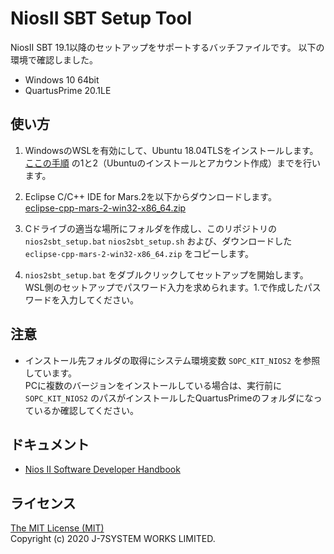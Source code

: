 NiosII SBT Setup Tool
=====================

NiosII SBT 19.1以降のセットアップをサポートするバッチファイルです。
以下の環境で確認しました。
- Windows 10 64bit
- QuartusPrime 20.1LE


使い方
-----
1. WindowsのWSLを有効にして、Ubuntu 18.04TLSをインストールします。  
[ここの手順](https://www.macnica.co.jp/business/semiconductor/articles/intel/133717/) の1と2（Ubuntuのインストールとアカウント作成）までを行います。
  
2. Eclipse C/C++ IDE for Mars.2を以下からダウンロードします。  
[eclipse-cpp-mars-2-win32-x86_64.zip](https://www.eclipse.org/downloads/download.php?file=/technology/epp/downloads/release/mars/2/eclipse-cpp-mars-2-win32-x86_64.zip)
  
3. Cドライブの適当な場所にフォルダを作成し、このリポジトリの `nios2sbt_setup.bat` `nios2sbt_setup.sh` および、ダウンロードした `eclipse-cpp-mars-2-win32-x86_64.zip` をコピーします。
  
4. `nios2sbt_setup.bat` をダブルクリックしてセットアップを開始します。  
WSL側のセットアップでパスワード入力を求められます。1.で作成したパスワードを入力してください。


注意
----
- インストール先フォルダの取得にシステム環境変数 `SOPC_KIT_NIOS2` を参照しています。  
PCに複数のバージョンをインストールしている場合は、実行前に `SOPC_KIT_NIOS2` のパスがインストールしたQuartusPrimeのフォルダになっているか確認してください。


ドキュメント
-----------
- [Nios II Software Developer Handbook](https://www.intel.com/content/www/us/en/programmable/documentation/lro1419794938488.html)


ライセンス
---------
[The MIT License (MIT)](https://opensource.org/licenses/MIT)  
Copyright (c) 2020 J-7SYSTEM WORKS LIMITED.
